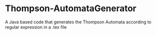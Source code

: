 # Thompson-AutomataGenerator
A Java based code that generates the Thompson Automata according to regular expression in a .tex file
